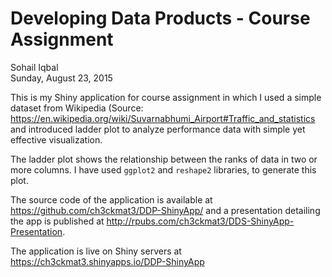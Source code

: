 # Developing Data Products - Course Assignment
Sohail Iqbal  
Sunday, August 23, 2015  

This is my Shiny application for course assignment in which I used a simple dataset from Wikipedia (Source: <https://en.wikipedia.org/wiki/Suvarnabhumi_Airport#Traffic_and_statistics> and introduced ladder plot to analyze performance data with simple yet effective visualization.

The ladder plot shows the relationship between the ranks of data in two or more columns. I have used `ggplot2` and `reshape2` libraries, to generate this plot.

The source code of the application is available at <https://github.com/ch3ckmat3/DDP-ShinyApp/> and a presentation detailing the app is published at <http://rpubs.com/ch3ckmat3/DDS-ShinyApp-Presentation>.

The application is live on Shiny servers at <https://ch3ckmat3.shinyapps.io/DDP-ShinyApp>
